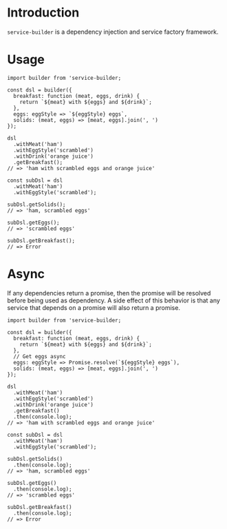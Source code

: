 # Introduction

`service-builder` is a dependency injection and service factory framework.

# Usage

```
import builder from 'service-builder;

const dsl = builder({
  breakfast: function (meat, eggs, drink) {
    return `${meat} with ${eggs} and ${drink}`;
  },
  eggs: eggStyle => `${eggStyle} eggs`,
  solids: (meat, eggs) => [meat, eggs].join(', ')
});

dsl
  .withMeat('ham')
  .withEggStyle('scrambled')
  .withDrink('orange juice')
  .getBreakfast();
// => 'ham with scrambled eggs and orange juice'

const subDsl = dsl
  .withMeat('ham')
  .withEggStyle('scrambled');

subDsl.getSolids();
// => 'ham, scrambled eggs'

subDsl.getEggs();
// => 'scrambled eggs'

subDsl.getBreakfast();
// => Error
```

# Async

If any dependencies return a promise, then the promise will be resolved before being used as dependency.  A side effect of this behavior is that any service that depends on a promise will also return a promise.

```
import builder from 'service-builder;

const dsl = builder({
  breakfast: function (meat, eggs, drink) {
    return `${meat} with ${eggs} and ${drink}`;
  },
  // Get eggs async
  eggs: eggStyle => Promise.resolve(`${eggStyle} eggs`),
  solids: (meat, eggs) => [meat, eggs].join(', ')
});

dsl
  .withMeat('ham')
  .withEggStyle('scrambled')
  .withDrink('orange juice')
  .getBreakfast()
  .then(console.log);
// => 'ham with scrambled eggs and orange juice'

const subDsl = dsl
  .withMeat('ham')
  .withEggStyle('scrambled');

subDsl.getSolids()
  .then(console.log);
// => 'ham, scrambled eggs'

subDsl.getEggs()
  .then(console.log);
// => 'scrambled eggs'

subDsl.getBreakfast()
  .then(console.log);
// => Error
```
